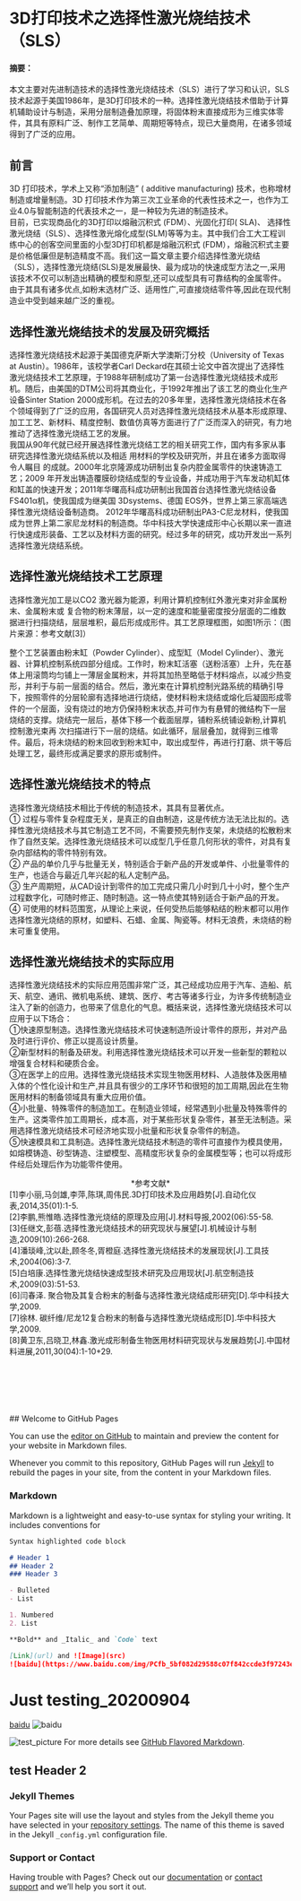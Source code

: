 # 3D打印技术之选择性激光烧结技术（SLS）
#### 摘要：
本文主要对先进制造技术的选择性激光烧结技术（SLS）进行了学习和认识，SLS技术起源于美国1986年，是3D打印技术的一种。选择性激光烧结技术借助于计算机辅助设计与制造，采用分层制造叠加原理，将固体粉末直接成形为三维实体零件，其具有原料广泛、制作工艺简单、周期短等特点，现已大量商用，在诸多领域得到了广泛的应用。<br/>
## 前言
   3D 打印技术，学术上又称“添加制造” ( additive manufacturing) 技术，也称增材制造或增量制造。3D 打印技术作为第三次工业革命的代表性技术之一，也作为工业4.0与智能制造的代表技术之一，是一种较为先进的制造技术。<br/>
   目前，已实现商品化的3D打印以熔融沉积式 (FDM）、光固化打印( SLA)、 选择性激光烧结（SLS）、选择性激光熔化成型(SLM)等等为主。其中我们合工大工程训练中心的创客空间里面的小型3D打印机都是熔融沉积式 (FDM），熔融沉积式主要是价格低廉但是制造精度不高。我们这一篇文章主要介绍选择性激光烧结（SLS），选择性激光烧结(SLS)是发展最快、最为成功的快速成型方法之一,采用该技术不仅可以制造出精确的模型和原型,还可以成型具有可靠结构的金属零件。由于其具有诸多优点,如粉末选材广泛、适用性广,可直接烧结零件等,因此在现代制造业中受到越来越广泛的重视。<br/>
## 选择性激光烧结技术的发展及研究概括
   选择性激光烧结技术起源于美国德克萨斯大学澳斯汀分校（University of Texas at Austin）。1986年，该校学者Carl Deckard在其硕士论文中首次提出了选择性激光烧结技术工艺原理，于1988年研制成功了第一台选择性激光烧结技术成形机。随后，由美国的DTM公司将其商业化，于1992年推出了该工艺的商业化生产设备Sinter Station 2000成形机。在过去的20多年里，选择性激光烧结技术在各个领域得到了广泛的应用，各国研究人员对选择性激光烧结技术从基本形成原理、加工工艺、新材料、精度控制、数值仿真等方面进行了广泛而深入的研究，有力地推动了选择性激光烧结工艺的发展。<br/>
    我国从90年代就已经开展选择性激光烧结工艺的相关研究工作，国内有多家从事研究选择性激光烧结系统以及相适 用材料的学校及研究所，并且在诸多方面取得令人瞩目 的成就。2000年北京隆源成功研制出复杂内腔金属零件的快速铸造工艺；2009 年开发出铸造覆膜砂烧结成型的专业设备，并成功用于汽车发动机缸体和缸盖的快速开发；2011年华曙高科成功研制出我国首台选择性激光烧结设备 FS401α机，使我国成为继美国 3Dsystems、德国 EOS外，世界上第三家高端选择性激光烧结设备制造商。 2012年华曙高科成功研制出PA3-C尼龙材料，使我国成为世界上第二家尼龙材料的制造商。华中科技大学快速成形中心长期以来一直进行快速成形装备、工艺以及材料方面的研究。经过多年的研究，成功开发出一系列选择性激光烧结系统。<br/>
## 选择性激光烧结技术工艺原理
选择性激光加工是以CO2 激光器为能源，利用计算机控制红外激光束对非金属粉末、金属粉末或 复合物的粉末薄层，以一定的速度和能量密度按分层面的二维数据进行扫描烧结，层层堆积，最后形成成形件。其工艺原理框图，如图1所示：（图片来源：参考文献[3]）<br/>
 
整个工艺装置由粉末缸（Powder Cylinder）、成型缸（Model Cylinder）、激光器、计算机控制系统四部分组成。工作时，粉末缸活塞（送粉活塞）上升，先在基体上用滚筒均匀铺上一薄层金属粉末，并将其加热至略低于材料熔点，以减少热变形，并利于与前一层面的结合。然后，激光束在计算机控制光路系统的精确引导下，按照零件的分层轮廓有选择地进行烧结，使材料粉末烧结或熔化后凝固形成零件的一个层面，没有烧过的地方仍保持粉末状态,并可作为有悬臂的微结构下一层烧结的支撑。烧结完一层后，基体下移一个截面层厚，铺粉系统铺设新粉,计算机控制激光束再 次扫描进行下一层的烧结。如此循环，层层叠加，就得到三维零件。最后，将未烧结的粉末回收到粉末缸中，取出成型件，再进行打磨、烘干等后处理工艺，最终形成满足要求的原形或制件。<br/>
## 选择性激光烧结技术的特点
选择性激光烧结技术相比于传统的制造技术，其具有显著优点。<br/>
①	过程与零件复杂程度无关，是真正的自由制造，这是传统方法无法比拟的。选择性激光烧结技术与其它制造工艺不同，不需要预先制作支架，未烧结的松散粉末作了自然支架。选择性激光烧结技术可以成型几乎任意几何形状的零件，对具有复杂内部结构的零件特别有效。<br/>
②	产品的单价几乎与批量无关，特别适合于新产品的开发或单件、小批量零件的生产，也适合与最近几年兴起的私人定制产品。<br/>
③	生产周期短，从CAD设计到零件的加工完成只需几小时到几十小时，整个生产过程数字化，可随时修正、随时制造。这一特点使其特别适合于新产品的开发。<br/>
④	可使用的材料范围宽，从理论上来说，任何受热后能够粘结的粉末都可以用作选择性激光烧结的原材，如塑料、石蜡、金属、陶瓷等。材料无浪费，未烧结的粉末可重复使用。<br/>
## 选择性激光烧结技术的实际应用
选择性激光烧结技术的实际应用范围非常广泛，其己经成功应用于汽车、造船、航天、航空、通讯、微机电系统、建筑、医疗、考古等诸多行业，为许多传统制造业注入了新的创造力，也带来了信息化的气息。概括来说，选择性激光烧结技术可以应用于以下场合：<br/>
①快速原型制造。选择性激光烧结技术可快速制造所设计零件的原形，并对产品及时进行评价、修正以提高设计质量。<br/>
②新型材料的制备及研发。利用选择性激光烧结技术可以开发一些新型的颗粒以增强复合材料和硬质合金。 <br/>
③在医学上的应用。选择性激光烧结技术实现生物医用材料、人造肢体及医用植入体的个性化设计和生产,并且具有很少的工序环节和很短的加工周期,因此在生物医用材料的制备领域具有重大应用价值。<br/>
④小批量、特殊零件的制造加工。在制造业领域，经常遇到小批量及特殊零件的生产。这类零件加工周期长，成本高，对于某些形状复杂零件，甚至无法制造。采用选择性激光烧结技术可经济地实现小批量和形状复杂零件的制造。 <br/>
⑤快速模具和工具制造。选择性激光烧结技术制造的零件可直接作为模具使用，如熔模铸造、砂型铸造、注塑模型、高精度形状复杂的金属模型等；也可以将成形件经后处理后作为功能零件使用。<br/>
<center>*参考文献*</center>
[1]李小丽,马剑雄,李萍,陈琪,周伟民.3D打印技术及应用趋势[J].自动化仪表,2014,35(01):1-5.<br/>
[2]李鹏,熊惟皓.选择性激光烧结的原理及应用[J].材料导报,2002(06):55-58.<br/>
[3]任继文,彭蓓.选择性激光烧结技术的研究现状与展望[J].机械设计与制造,2009(10):266-268.<br/>
[4]潘琰峰,沈以赴,顾冬冬,胥橙庭.选择性激光烧结技术的发展现状[J].工具技术,2004(06):3-7.<br/>
[5]白培康.选择性激光烧结快速成型技术研究及应用现状[J].航空制造技术,2009(03):51-53. <br/>
[6]闫春泽. 聚合物及其复合粉末的制备与选择性激光烧结成形研究[D].华中科技大学,2009.<br/>
[7]徐林. 碳纤维/尼龙12复合粉末的制备与选择性激光烧结成形[D].华中科技大学,2009.<br/>
[8]黄卫东,吕晓卫,林鑫.激光成形制备生物医用材料研究现状与发展趋势[J].中国材料进展,2011,30(04):1-10+29.<br/>
<br/>
<br/>
<br/>
<br/>
<br/>
<br/>
## Welcome to GitHub Pages

You can use the [editor on GitHub](https://github.com/kanhao100/kanhao100.github.io/edit/master/README.md) to maintain and preview the content for your website in Markdown files.

Whenever you commit to this repository, GitHub Pages will run [Jekyll](https://jekyllrb.com/) to rebuild the pages in your site, from the content in your Markdown files.

### Markdown

Markdown is a lightweight and easy-to-use syntax for styling your writing. It includes conventions for

```markdown
Syntax highlighted code block

# Header 1
## Header 2
### Header 3

- Bulleted
- List

1. Numbered
2. List

**Bold** and _Italic_ and `Code` text

[Link](url) and ![Image](src)
![baidu](https://www.baidu.com/img/PCfb_5bf082d29588c07f842ccde3f97243ea.png)
```
# Just testing_20200904
[baidu](https://www.baidu.com/img/PCfb_5bf082d29588c07f842ccde3f97243ea.png)
![baidu](https://www.baidu.com/img/PCfb_5bf082d29588c07f842ccde3f97243ea.png)

![test_picture](https://github.com/kanhao100/kanhao100.github.io/blob/master/picture/test.jpg)
For more details see [GitHub Flavored Markdown](https://guides.github.com/features/mastering-markdown/).

## test Header 2

### Jekyll Themes

Your Pages site will use the layout and styles from the Jekyll theme you have selected in your [repository settings](https://github.com/kanhao100/kanhao100.github.io/settings). The name of this theme is saved in the Jekyll `_config.yml` configuration file.

### Support or Contact

Having trouble with Pages? Check out our [documentation](https://docs.github.com/categories/github-pages-basics/) or [contact support](https://github.com/contact) and we’ll help you sort it out.
